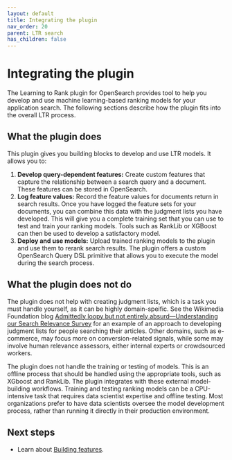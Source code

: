 ```yaml
---
layout: default
title: Integrating the plugin
nav_order: 20
parent: LTR search
has_children: false
---
```


# Integrating the plugin

The Learning to Rank plugin for OpenSearch provides tool to help you develop and use machine learning-based ranking models for your application search. The following sections describe how the plugin fits into the overall LTR process.

## What the plugin does

This plugin gives you building blocks to develop and use LTR models. It allows you to: 

1. **Develop query-dependent features:** Create custom features that capture the relationship between a search query and a document. These features can be stored in OpenSearch.
2. **Log feature values:** Record the feature values for documents return in search results. Once you have logged the feature sets for your documents, you can combine this data with the judgment lists you have developed. This will give you a complete training set that you can use to test and train your ranking models. Tools such as RankLib or XGBoost can then be used to develop a satisfactory model.
3. **Deploy and use models:** Upload trained ranking models to the plugin and use them to rerank search results. The plugin offers a custom OpenSearch Query DSL primitive that allows you to execute the model during the search process.

## What the plugin does not do

The plugin does not help with creating judgment lists, which is a task you must handle yourself, as it can be highly domain-speific. See the Wikimedia Foundation blog [Admittedly loopy but not entirely absurd—Understanding our Search Relevance Survey](https://blog.wikimedia.org/2017/09/19/search-relevance-survey/) for an example of an approach to developing judgment lists for people searching their articles. Other domains, such as e-commerce, may focus more on conversion-related signals, while some may involve human relevance assessors, either internal experts or crowdsourced workers.

The plugin does not handle the training or testing of models. This is an offline process that should be handled using the appropriate tools, such as XGboost and RankLib. The plugin integrates with these external model-building workflows. Training and testing ranking models can be a CPU-intensive task that requires data scientist expertise and offline testing. Most organizations prefer to have data scientists oversee the model development process, rather than running it directly in their production environment.

## Next steps

- Learn about [Building features]({{site.url}}{{site.baseurl}}/search-plugins/ltr/building-features/).
